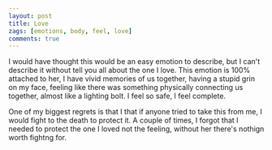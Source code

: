 ```yaml
---
layout: post
title: Love
zags: [emotions, body, feel, love]
comments: true
---
```

I would have thought this would be an easy emotion to describe, but I can't describe it without tell you all about the one I love. This emotion is 100% attached to her, I have vivid memories of us together, having a stupid grin on my face, feeling like there was something physically connecting us together, almost like a lighting bolt. I feel so safe, I feel complete.   

One of my biggest regrets is that I that if anyone tried to take this from me, I would fight to the death to protect it.
A couple of times, I forgot that I needed to protect the one I loved not the feeling, without her there's nothign worth fightng for.